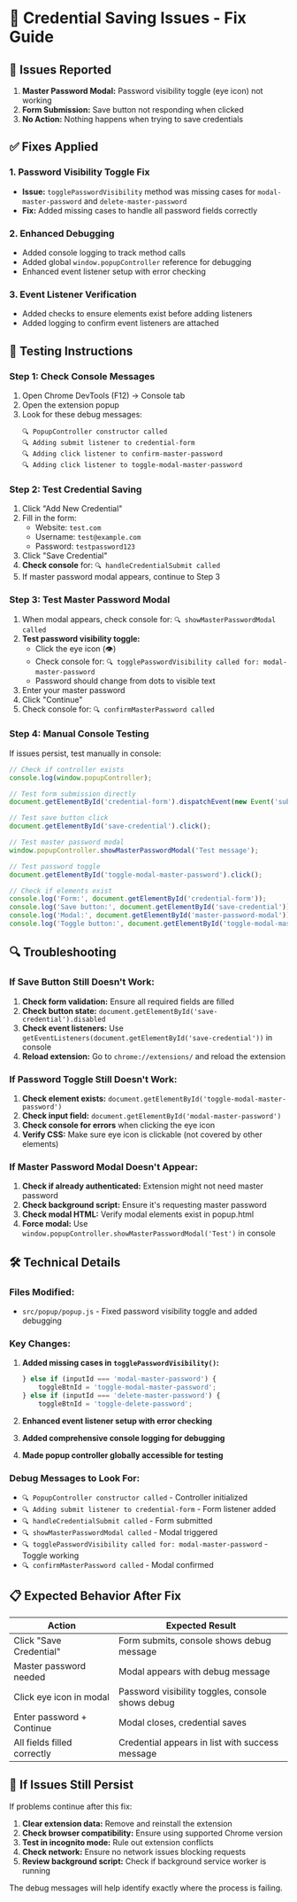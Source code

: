 # 🔧 Credential Saving Issues - Fix Guide

## 🚨 Issues Reported
1. **Master Password Modal:** Password visibility toggle (eye icon) not working
2. **Form Submission:** Save button not responding when clicked  
3. **No Action:** Nothing happens when trying to save credentials

## ✅ Fixes Applied

### **1. Password Visibility Toggle Fix**
- **Issue:** `togglePasswordVisibility` method was missing cases for `modal-master-password` and `delete-master-password`
- **Fix:** Added missing cases to handle all password fields correctly

### **2. Enhanced Debugging**
- Added console logging to track method calls
- Added global `window.popupController` reference for debugging
- Enhanced event listener setup with error checking

### **3. Event Listener Verification**
- Added checks to ensure elements exist before adding listeners
- Added logging to confirm event listeners are attached

## 🧪 Testing Instructions

### **Step 1: Check Console Messages**
1. Open Chrome DevTools (F12) → Console tab
2. Open the extension popup
3. Look for these debug messages:
   ```
   🔍 PopupController constructor called
   🔍 Adding submit listener to credential-form
   🔍 Adding click listener to confirm-master-password
   🔍 Adding click listener to toggle-modal-master-password
   ```

### **Step 2: Test Credential Saving**
1. Click "Add New Credential"
2. Fill in the form:
   - Website: `test.com`
   - Username: `test@example.com`
   - Password: `testpassword123`
3. Click "Save Credential"
4. **Check console** for: `🔍 handleCredentialSubmit called`
5. If master password modal appears, continue to Step 3

### **Step 3: Test Master Password Modal**
1. When modal appears, check console for: `🔍 showMasterPasswordModal called`
2. **Test password visibility toggle:**
   - Click the eye icon (👁️)
   - Check console for: `🔍 togglePasswordVisibility called for: modal-master-password`
   - Password should change from dots to visible text
3. Enter your master password
4. Click "Continue"
5. Check console for: `🔍 confirmMasterPassword called`

### **Step 4: Manual Console Testing**
If issues persist, test manually in console:

```javascript
// Check if controller exists
console.log(window.popupController);

// Test form submission directly
document.getElementById('credential-form').dispatchEvent(new Event('submit'));

// Test save button click
document.getElementById('save-credential').click();

// Test master password modal
window.popupController.showMasterPasswordModal('Test message');

// Test password toggle
document.getElementById('toggle-modal-master-password').click();

// Check if elements exist
console.log('Form:', document.getElementById('credential-form'));
console.log('Save button:', document.getElementById('save-credential'));
console.log('Modal:', document.getElementById('master-password-modal'));
console.log('Toggle button:', document.getElementById('toggle-modal-master-password'));
```

## 🔍 Troubleshooting

### **If Save Button Still Doesn't Work:**
1. **Check form validation:** Ensure all required fields are filled
2. **Check button state:** `document.getElementById('save-credential').disabled`
3. **Check event listeners:** Use `getEventListeners(document.getElementById('save-credential'))` in console
4. **Reload extension:** Go to `chrome://extensions/` and reload the extension

### **If Password Toggle Still Doesn't Work:**
1. **Check element exists:** `document.getElementById('toggle-modal-master-password')`
2. **Check input field:** `document.getElementById('modal-master-password')`
3. **Check console for errors** when clicking the eye icon
4. **Verify CSS:** Make sure eye icon is clickable (not covered by other elements)

### **If Master Password Modal Doesn't Appear:**
1. **Check if already authenticated:** Extension might not need master password
2. **Check background script:** Ensure it's requesting master password
3. **Check modal HTML:** Verify modal elements exist in popup.html
4. **Force modal:** Use `window.popupController.showMasterPasswordModal('Test')` in console

## 🛠️ Technical Details

### **Files Modified:**
- `src/popup/popup.js` - Fixed password visibility toggle and added debugging

### **Key Changes:**
1. **Added missing cases in `togglePasswordVisibility()`:**
   ```javascript
   } else if (inputId === 'modal-master-password') {
       toggleBtnId = 'toggle-modal-master-password';
   } else if (inputId === 'delete-master-password') {
       toggleBtnId = 'toggle-delete-password';
   ```

2. **Enhanced event listener setup with error checking**
3. **Added comprehensive console logging for debugging**
4. **Made popup controller globally accessible for testing**

### **Debug Messages to Look For:**
- `🔍 PopupController constructor called` - Controller initialized
- `🔍 Adding submit listener to credential-form` - Form listener added
- `🔍 handleCredentialSubmit called` - Form submitted
- `🔍 showMasterPasswordModal called` - Modal triggered
- `🔍 togglePasswordVisibility called for: modal-master-password` - Toggle working
- `🔍 confirmMasterPassword called` - Modal confirmed

## 📋 Expected Behavior After Fix

| Action | Expected Result |
|--------|----------------|
| Click "Save Credential" | Form submits, console shows debug message |
| Master password needed | Modal appears with debug message |
| Click eye icon in modal | Password visibility toggles, console shows debug |
| Enter password + Continue | Modal closes, credential saves |
| All fields filled correctly | Credential appears in list with success message |

## 🚨 If Issues Still Persist

If problems continue after this fix:

1. **Clear extension data:** Remove and reinstall the extension
2. **Check browser compatibility:** Ensure using supported Chrome version
3. **Test in incognito mode:** Rule out extension conflicts
4. **Check network:** Ensure no network issues blocking requests
5. **Review background script:** Check if background service worker is running

The debug messages will help identify exactly where the process is failing.